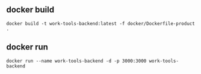 
## docker build

```
docker build -t work-tools-backend:latest -f docker/Dockerfile-product .
```

## docker run

```
docker run --name work-tools-backend -d -p 3000:3000 work-tools-backend
```
